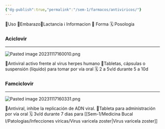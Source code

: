 ```yaml
---
{"dg-publish":true,"permalink":"/sem-1/farmacos/antiviricos/"}
---
```


🎯Uso 🤰Embarazo🥛Lactancia ℹ️ Informacion 💊 Forma 🗓️ Posologia

### Aciclovir
---
![Pasted image 20231117160010.png](/img/user/Sem-1/Cirugia%20Bucal%20I/Medias/Pasted%20image%2020231117160010.png)

🎯Antiviral activo frente al virus herpes humano
💊Tabletas, cápsulas o suspensión (líquido) para tomar por vía oral
🗓️ 2 a 5v/d durante 5 a 10d

### Famciclovir
---
![Pasted image 20231117160331.png](/img/user/Sem-1/Cirugia%20Bucal%20I/Medias/Pasted%20image%2020231117160331.png)

🎯Antiviral, inhibe la replicación de ADN viral.
💊Tableta para administración por vía oral
🗓️ 3v/d durante 7 dias para [[Sem-1/Medicina Bucal I/Patologias/Infecciones víricas/Virus varicela zoster\|Virus varicela zoster]]